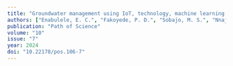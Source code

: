 ```yaml
---
title: "Groundwater management using IoT, technology, machine learning, and civil engineering approach"
authors: ["Enabulele, E. C.", "Fakoyede, P. D.", "Sobajo, M. S.", "Nnaji, E. K.", "Olamilekan, O. A.", "Ibrahim, A.", "Ayokanmi, O. O.", "Gafar, S.", "Diouf, M. D. B."]
publication: "Path of Science"
volume: "10"
issue: "7"
year: 2024
doi: "10.22178/pos.106-7"
---
```


